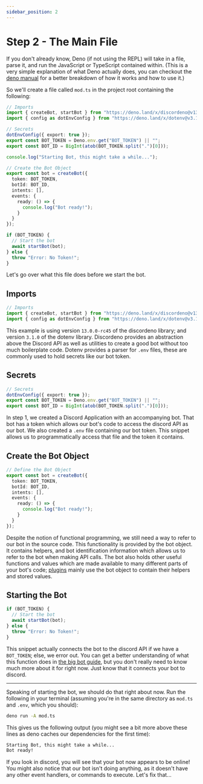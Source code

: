 ```yaml
---
sidebar_position: 2
---
```


# Step 2 - The Main File

If you don't already know, Deno (if not using the REPL) will take in a file, parse it, and run the JavaScript or
TypeScript contained within. (This is a very simple explanation of what Deno actually does, you can checkout the
[deno manual](https://deno.land/manual/introduction) for a better breakdown of how it works and how to use it.)

So we'll create a file called `mod.ts` in the project root containing the following:

```typescript title="mod.ts"
// Imports
import { createBot, startBot } from "https://deno.land/x/discordeno@v13.0.0-rc45/mod.ts";
import { config as dotEnvConfig } from "https://deno.land/x/dotenv@v3.1.0/mod.ts";

// Secrets
dotEnvConfig({ export: true });
export const BOT_TOKEN = Deno.env.get("BOT_TOKEN") || "";
export const BOT_ID = BigInt(atob(BOT_TOKEN.split(".")[0]));

console.log("Starting Bot, this might take a while...");

// Create the Bot Object
export const bot = createBot({
  token: BOT_TOKEN,
  botId: BOT_ID,
  intents: [],
  events: {
    ready: () => {
      console.log("Bot ready!");
    }
  }
});

if (BOT_TOKEN) {
  // Start the bot
  await startBot(bot);
} else {
  throw "Error: No Token!";
}
```

Let's go over what this file does before we start the bot.

## Imports

```typescript title="mod.ts, Lines 1-3"
// Imports
import { createBot, startBot } from "https://deno.land/x/discordeno@v13.0.0-rc45/mod.ts";
import { config as dotEnvConfig } from "https://deno.land/x/dotenv@v3.1.0/mod.ts";
```

This example is using version `13.0.0-rc45` of the discordeno library; and version `3.1.0` of the dotenv library.
Discordeno provides an abstraction above the Discord API as well as utilities to create a good bot without too much
boilerplate code. Dotenv provides a parser for `.env` files, these are commonly used to hold secrets like our bot token.

## Secrets

```typescript title="mod.ts, Lines 5-8"
// Secrets
dotEnvConfig({ export: true });
export const BOT_TOKEN = Deno.env.get("BOT_TOKEN") || "";
export const BOT_ID = BigInt(atob(BOT_TOKEN.split(".")[0]));
```

In step 1, we created a Discord Application with an accompanying bot. That bot has a token which allows our bot's code
to access the discord API as our bot. We also created a `.env` file containing our bot token. This snippet allows us to
programmatically access that file and the token it contains.

## Create the Bot Object

```typescript title="mod.ts, Lines 12-22"
// Define the Bot Object
export const bot = createBot({
  token: BOT_TOKEN,
  botId: BOT_ID,
  intents: [],
  events: {
    ready: () => {
      console.log("Bot ready!");
    }
  }
});
```

Despite the notion of functional programming, we still need a way to refer to our bot in the source code. This
functionality is provided by the bot object. It contains helpers, and bot identification information which allows us to
refer to the bot when making API calls. The bot also holds other useful functions and values which are made available to
many different parts of your bot's code; [plugins](https://github.com/discordeno/discordeno/blob/main/plugins) mainly
use the bot object to contain their helpers and stored values.

## Starting the Bot

```typescript title="mod.ts, Lines 24-25"
if (BOT_TOKEN) {
  // Start the bot
  await startBot(bot);
} else {
  throw "Error: No Token!";
}
```

This snippet actually connects the bot to the discord API if we have a `BOT_TOKEN`; else, we error out. You can get a
better understanding of what this function does in [the big bot guide](/docs/big-bot-guide/big-bot-structure), but you
don't really need to know much more about it for right now. Just know that it connects your bot to discord.

---

Speaking of starting the bot, we should do that right about now. Run the following in your terminal (assuming you're in
the same directory as `mod.ts` and `.env`, which you should):

```bash
deno run -A mod.ts
```

This gives us the following output (you might see a bit more above these lines as deno caches our dependencies for the
first time):

```txt
Starting Bot, this might take a while...
Bot ready!
```

If you look in discord, you will see that your bot now appears to be online! You might also notice that our bot isn't
doing anything, as it doesn't have any other event handlers, or commands to execute. Let's fix that...
